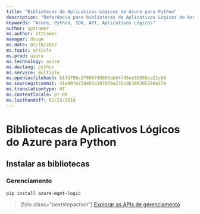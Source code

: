 ```yaml
---
title: "Bibliotecas de Aplicativos Lógicos do Azure para Python"
description: "Referência para bibliotecas de Aplicativos Lógicos do Azure para Python"
keywords: "Azure, Python, SDK, API, Aplicativos Lógicos"
author: sptramer
ms.author: sttramer
manager: douge
ms.date: 07/10/2017
ms.topic: article
ms.prod: azure
ms.technology: azure
ms.devlang: python
ms.service: multiple
ms.openlocfilehash: b17d796c37809745993ab54f45ee51895ca21cb0
ms.sourcegitcommit: 41e90fe75de03d397079a276cdb388305290e27e
ms.translationtype: HT
ms.contentlocale: pt-BR
ms.lasthandoff: 02/23/2018
---
```

# <a name="azure-logic-apps-libraries-for-python"></a>Bibliotecas de Aplicativos Lógicos do Azure para Python

## <a name="install-the-libraries"></a>Instalar as bibliotecas


### <a name="management"></a>Gerenciamento

```bash
pip install azure-mgmt-logic
```
> [!div class="nextstepaction"]
> [Explorar as APIs de gerenciamento](/python/api/overview/azure/logicapps/management)